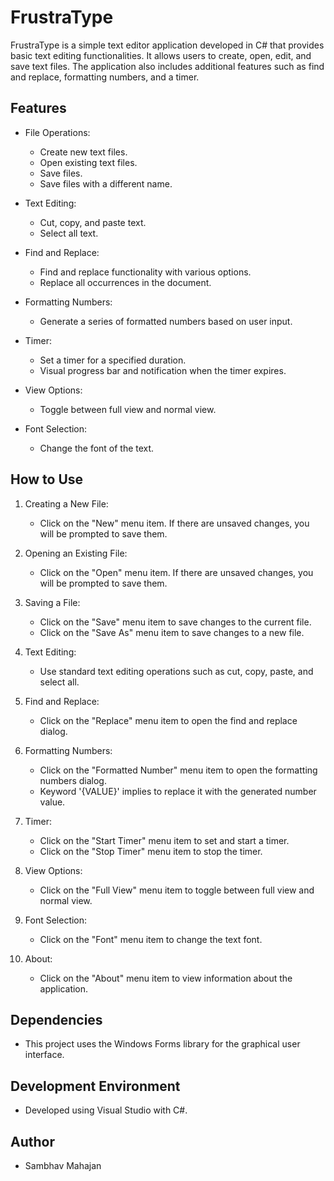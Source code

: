# FrustraType

FrustraType is a simple text editor application developed in C# that provides basic text editing functionalities. It allows users to create, open, edit, and save text files. The application also includes additional features such as find and replace, formatting numbers, and a timer.

## Features

- File Operations:
  - Create new text files.
  - Open existing text files.
  - Save files.
  - Save files with a different name.

- Text Editing:
  - Cut, copy, and paste text.
  - Select all text.

- Find and Replace:
  - Find and replace functionality with various options.
  - Replace all occurrences in the document.

- Formatting Numbers:
  - Generate a series of formatted numbers based on user input.

- Timer:
  - Set a timer for a specified duration.
  - Visual progress bar and notification when the timer expires.

- View Options:
  - Toggle between full view and normal view.

- Font Selection:
  - Change the font of the text.

## How to Use

1. Creating a New File:
   - Click on the "New" menu item. If there are unsaved changes, you will be prompted to save them.

2. Opening an Existing File:
   - Click on the "Open" menu item. If there are unsaved changes, you will be prompted to save them.

3. Saving a File:
   - Click on the "Save" menu item to save changes to the current file.
   - Click on the "Save As" menu item to save changes to a new file.

4. Text Editing:
   - Use standard text editing operations such as cut, copy, paste, and select all.

5. Find and Replace:
   - Click on the "Replace" menu item to open the find and replace dialog.

6. Formatting Numbers:
   - Click on the "Formatted Number" menu item to open the formatting numbers dialog.
   - Keyword '{VALUE}' implies to replace it with the generated number value.

7. Timer:
   - Click on the "Start Timer" menu item to set and start a timer.
   - Click on the "Stop Timer" menu item to stop the timer.

8. View Options:
   - Click on the "Full View" menu item to toggle between full view and normal view.

9. Font Selection:
   - Click on the "Font" menu item to change the text font.

10. About:
    - Click on the "About" menu item to view information about the application.

## Dependencies

- This project uses the Windows Forms library for the graphical user interface.

## Development Environment

- Developed using Visual Studio with C#.

## Author

- Sambhav Mahajan
